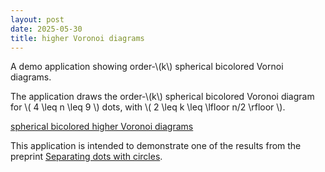 ```yaml
---
layout: post
date: 2025-05-30
title: higher Voronoi diagrams
---
```


A demo application showing order-\\(k\\) spherical bicolored Vornoi diagrams. 
<!--more-->

The application draws the order-\\(k\\) spherical bicolored Voronoi diagram for \\( 4 \leq n \leq 9 \\) dots, with \\( 2 \\leq k \\leq \\lfloor n/2 \\rfloor \\).

[spherical bicolored higher Voronoi diagrams](https://jebeyer.github.io/higher-voronoi/index.html)

This application is intended to demonstrate one of the results from the preprint [Separating dots with circles](https://arxiv.org/abs/2505.22851).

